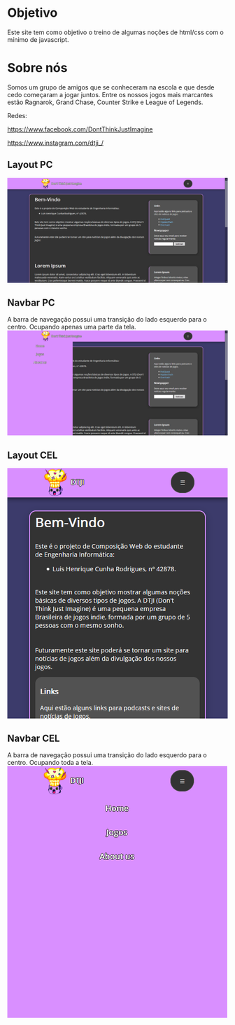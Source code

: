 # Objetivo
Este site tem como objetivo o treino de algumas noções de html/css com o mínimo de javascript.

# Sobre nós
Somos um grupo de amigos que se conheceram na escola e que desde cedo começaram a jogar juntos. Entre os nossos jogos mais marcantes estão Ragnarok, Grand Chase, Counter Strike e League of Legends. 

Redes:

https://www.facebook.com/DontThinkJustImagine 

https://www.instagram.com/dtji_/

## Layout PC
![](./screenshots/layout-pc.png)

## Navbar PC
A barra de navegação possui uma transição do lado esquerdo para o centro. Ocupando apenas uma parte da tela.
![](./screenshots/navbar-pc.png)

## Layout CEL
![](./screenshots/layout-cel.png)

## Navbar CEL
A barra de navegação possui uma transição do lado esquerdo para o centro. Ocupando toda a tela.
![](./screenshots/navbar-cel.png)